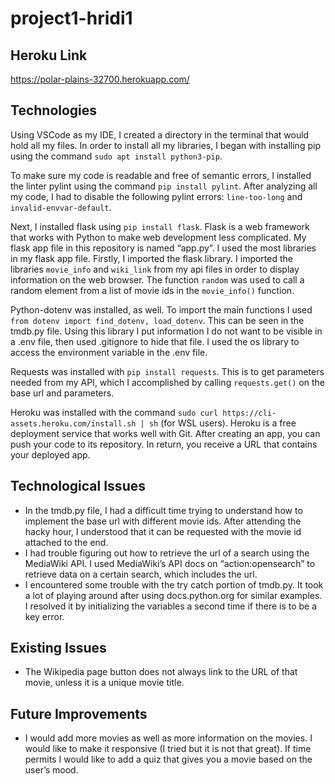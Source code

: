 # project1-hridi1
## Heroku Link
https://polar-plains-32700.herokuapp.com/
## Technologies
Using VSCode as my IDE, I created a directory in the terminal that would hold all my files. In order to install all my libraries, I began with installing pip using the command `sudo apt install python3-pip`.

To make sure my code is readable and free of semantic errors, I installed the linter pylint using the command `pip install pylint`. After analyzing all my code, I had to disable the following pylint errors: `line-too-long` and `invalid-envvar-default`.

Next, I installed flask using `pip install flask`. Flask is a web framework that works with Python to make web development less complicated. My flask app file in this repository is named “app.py”. I used the most libraries in my flask app file. Firstly, I imported the flask library. I imported the libraries `movie_info` and `wiki_link` from my api files in order to display information on the web browser. The function `random` was used to call a random element from a list of movie ids in the `movie_info()` function.

Python-dotenv was installed, as well. To import the main functions I used `from dotenv import find_dotenv, load_dotenv`. This can be seen in the tmdb.py file. Using this library I put information I do not want to be visible in a .env file, then used .gitignore to hide that file. I used the os library to access the environment variable in the .env file.

Requests was installed with `pip install requests`. This is to get parameters needed from my API, which I accomplished by calling `requests.get()` on the base url and parameters.

Heroku was installed with the command `sudo curl https://cli-assets.heroku.com/install.sh | sh` (for WSL users). Heroku is a free deployment service that works well with Git. After creating an app, you can push your code to its repository. In return, you receive a URL that contains your deployed app.

## Technological Issues
- In the tmdb.py file, I had a difficult time trying to understand how to implement the base url with different movie ids. After attending the hacky hour, I understood that it can be requested with the movie id attached to the end.
- I had trouble figuring out how to retrieve the url of a search using the MediaWiki API. I used MediaWiki’s API docs on “action:opensearch” to retrieve data on a certain search, which includes the url.
- I encountered some trouble with the try catch portion of tmdb.py. It took a lot of playing around after using docs.python.org for similar examples. I resolved it by initializing the variables a second time if there is to be a key error.

## Existing Issues
- The Wikipedia page button does not always link to the URL of that movie, unless it is a unique movie title.

## Future Improvements
- I would add more movies as well as more information on the movies. I would like to make it responsive (I tried but it is not that great). If time permits I would like to add a quiz that gives you a movie based on the user’s mood.
